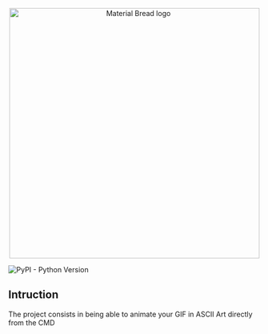 <p align="center">
  <img width="500" src="https://user-images.githubusercontent.com/107991103/176902611-28aafaf4-bfa9-4ef2-9917-022ff5ce22c0.png" alt="Material Bread logo">
</p>

![PyPI - Python Version](https://img.shields.io/pypi/pyversions/p?style=plastic)


 



## Intruction
 
 The project consists in being able to animate your GIF in ASCII Art directly from the CMD
